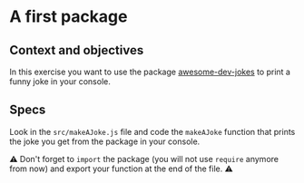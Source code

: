 # A first package

## Context and objectives

In this exercise you want to use the package [awesome-dev-jokes](https://www.npmjs.com/package/awesome-dev-jokes) to print a funny joke in your console.


## Specs

Look in the `src/makeAJoke.js` file and code the `makeAJoke` function that prints the joke you get from the package in your console.

⚠ Don't forget to `import` the package (you will not use `require` anymore from now) and export your function at the end of the file. ⚠
